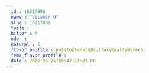 ```yaml
---
  id : 16217806
  name : "Vitamin U"
  slug : 16217806
  taste : 
  bitter : 0
  odor : 
  natural : 1
  flavor_profile : potato@tomato@sulfury@malty@green
  fema_flavor_profile : 
  date : 2019-03-26T08:47:11+01:00
---
```



